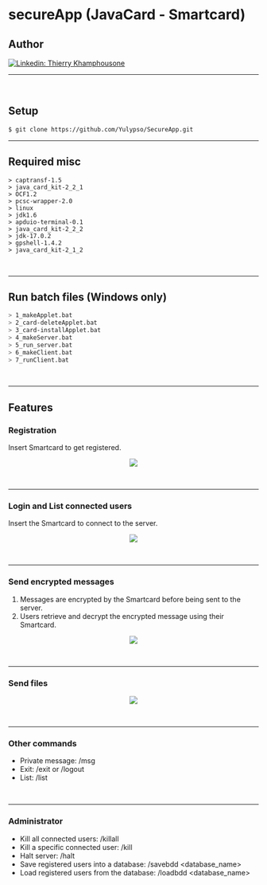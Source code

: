 # secureApp (JavaCard - Smartcard)

## Author

[![Linkedin: Thierry Khamphousone](https://img.shields.io/badge/-Thierry_Khamphousone-blue?style=flat-square&logo=Linkedin&logoColor=white&link=https://www.linkedin.com/in/tkhamphousone/)](https://www.linkedin.com/in/tkhamphousone)

---

<br/>

## Setup

```bash
$ git clone https://github.com/Yulypso/SecureApp.git
```

---

## Required misc

```
> captransf-1.5
> java_card_kit-2_2_1
> OCF1.2
> pcsc-wrapper-2.0
> linux
> jdk1.6
> apduio-terminal-0.1
> java_card_kit-2_2_2
> jdk-17.0.2
> gpshell-1.4.2
> java_card_kit-2_1_2
```

<br/>

---

## Run batch files (Windows only)

```sh
> 1_makeApplet.bat
> 2_card-deleteApplet.bat
> 3_card-installApplet.bat
> 4_makeServer.bat
> 5_run_server.bat
> 6_makeClient.bat
> 7_runClient.bat
```

<br/>

---

## Features

### Registration 

Insert Smartcard to get registered.

<p align="center" width="100%">
    <img align="center" src="https://user-images.githubusercontent.com/59794336/155338014-7276db3d-9fe9-4f6b-8e9b-af2f163be4da.png"/>
</p>

<br/>

---

### Login and List connected users

Insert the Smartcard to connect to the server.

<p align="center" width="100%">
    <img align="center" src="https://user-images.githubusercontent.com/59794336/155338840-b6c929a4-d719-4b76-81f4-a7d466359760.png"/>
</p>

<br/>

---

### Send encrypted messages

1) Messages are encrypted by the Smartcard before being sent to the server. 
2) Users retrieve and decrypt the encrypted message using their Smartcard.

<p align="center" width="100%">
    <img align="center" src="https://user-images.githubusercontent.com/59794336/155339571-87aca852-554d-4baf-bc53-2ada6fa72f5f.png"/>
</p>

<br/>

---

### Send files

<p align="center" width="100%">
    <img align="center" src="https://user-images.githubusercontent.com/59794336/155341154-3332527f-46cb-4d63-909b-dba48f779a0e.png"/>
</p>

<br/>

---

### Other commands

- Private message: /msg <user> <msg>
- Exit: /exit or /logout
- List: /list

<br/>

---

### Administrator

- Kill all connected users: /killall
- Kill a specific connected user: /kill <user>
- Halt server: /halt
- Save registered users into a database: /savebdd <database_name>
- Load registered users from the database: /loadbdd <database_name>